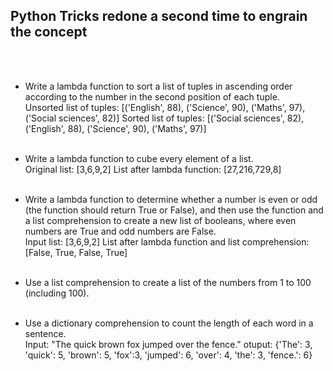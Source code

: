 ## Python Tricks redone a second time to engrain the concept
<br><br>
* Write a lambda function to sort a list of tuples in ascending order according to the number in the second position of each tuple.<br>
Unsorted list of tuples: [('English', 88), ('Science', 90), ('Maths', 97), ('Social sciences', 82)] Sorted list of tuples: [('Social sciences', 82), ('English', 88), ('Science', 90), ('Maths', 97)]<br><br>

* Write a lambda function to cube every element of a list.<br>
Original list: [3,6,9,2] List after lambda function: [27,216,729,8]<br><br>

* Write a lambda function to determine whether a number is even or odd (the function should return True or False), and then use the function and a list comprehension to create a new list of booleans, where even numbers are True and odd numbers are False. <br>
Input list: [3,6,9,2] List after lambda function and list comprehension: [False, True, False, True]<br><br>

* Use a list comprehension to create a list of the numbers from 1 to 100 (including 100). <br><br>

* Use a dictionary comprehension to count the length of each word in a sentence.<br>
Input: "The quick brown fox jumped over the fence." otuput: {'The': 3, 'quick': 5, 'brown': 5, 'fox':3, 'jumped': 6, 'over': 4, 'the': 3, 'fence.': 6}